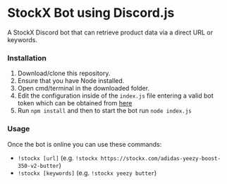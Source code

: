 # StockX Bot using Discord.js
A StockX Discord bot that can retrieve product data via a direct URL or keywords.

### Installation
1. Download/clone this repository.
2. Ensure that you have Node installed.
3. Open cmd/terminal in the downloaded folder.
4. Edit the configuration inside of the `index.js` file entering a valid bot token which can be obtained from [here](https://discordapp.com/developers/applications/me)
5. Run `npm install` and then to start the bot run `node index.js`

### Usage
Once the bot is online you can use these commands:
- `!stockx [url]` (e.g. `!stockx https://stockx.com/adidas-yeezy-boost-350-v2-butter`)
- `!stockx [keywords]` (e.g. `!stockx yeezy butter`)
